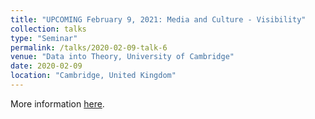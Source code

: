 ```yaml
---
title: "UPCOMING February 9, 2021: Media and Culture - Visibility"
collection: talks
type: "Seminar"
permalink: /talks/2020-02-09-talk-6
venue: "Data into Theory, University of Cambridge"
date: 2020-02-09
location: "Cambridge, United Kingdom"
---
```



More information [here](https://www.sociology.cam.ac.uk/data-theory).